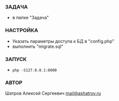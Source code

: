 ### ЗАДАЧА
* в папке "Задача"

### НАСТРОЙКА
* Указать параметры доступа к БД в "config.php"
* выполнить "migrate.sql"

### ЗАПУСК
* `php -S127.0.0.1:8000`

### АВТОР
Шатров Алексей Сергеевич <mail@ashatrov.ru>